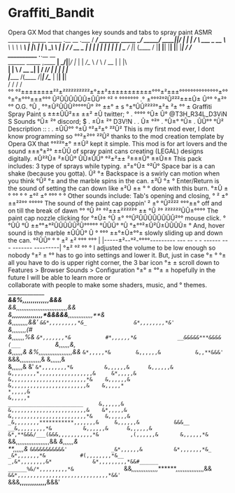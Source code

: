 # Graffiti_Bandit
Opera GX Mod that changes key sounds and tabs to spray paint ASMR
            ________                   _____   _____ .__   __   .___ 
           /  _____/ _______ _____   _/ ____\_/ ____\|__|_/  |_ |   |
          /   \  ___ \_  __ \\__  \  \   __\ \   __\ |  |\   __\|   |
          \    \_\  \ |  | \/ / __ \_ |  |    |  |   |  | |  |  |   |
           \______  / |__|   (____  / |__|    |__|   |__| |__|  |___|
                  \/              \/                                 
                  __________                     .___.__   __   
                  \______   \_____    ,____    __| _/|__|_/  |_ 
                   |    |  _/\__  \  /     \  / __ | |  |\   __\
                   |    |   \ / __ \_|   |  \/ /_/ | |  | |  |  
                   |______  /(____  /|___|  /\____ | |__| |__|  
                          \/      \/      \/      \/            
                                         °°
 °²±±±±±±±±²²±²²²²²²²²²²±°±±²±±±±±±±±±±±°°°±²±±±°°°°°°°°°°°°°°±°°°±°±°°°±±±°°°
  Û²ÛÛÛÛÛÛ±ÛÛ°°            °²         °   °°°°°°°         .°  ±°°°²°²Û²²²±±±Û±
  Û°°    °±²°°°    O.G.    °Û                             ,    °°±Û²ÛÛÛ²°°°°Û°
  ²°      ±±°               ±                             s      °±°ÛÛ²²²²°±²±
  ²±       °°               ±     Graffiti Spray Paint    s       ±±±ÛÛ²±± ±±²
  ±Û   twitter;             °                             .        °°°°    °Û±
   Û°    @T3H_R34L_D3ViN    S           Sounds                             °Û±
   ²°   discord;            $                             .                ±Û±
   ²°      D3V!N            .                             .                 Û±
  °²°                                                     .                °Û±°
  °Û±                       .                                              ÛÛ°°
  °Û²    Description ::  :  .                                             ±ÛÛ°°
  °±Û                                                                    °²±²±°
  ²²Û²       This is my first mod ever, I dont know programming so      °°²±²°°
  ²²Û²     thanks to the mod creation template by Opera GX that         °°²²°±°
  ±±Û²       kept it simple. This mod is for art lovers and the sound   ±±±°±²°
  ±±ÛÛ      of spray paint cans creating (LEGAL) designs digitally.     ±Û²²Û±
  ²±ÛÛ°                                                                 ÛÛ±ÛÛ°
 °²±²±±                                                                 ²±±±Û°
  ±±Û±±      This pack includes:    3 type of sprays while typing.      ±²±°Û±
  °²Û°            Space bar is a can shake (because you gotta).             Û²
  °±                  Backspace is a swirly can motion when you think      °Û²
  °±                 and the marble spins in the can.                      ±²Û
  °±          °   Enter/Return is the sound of setting the can down like   ±²Û
  ±±       °  °           done with this burn.                             °±Û
  ±°  °°   °  °                                                            ±°²
  ±°  °°°  °  °       Other sounds include:  Tab's opening and closing,    ° ²
  ±°  ±±²²°°  °°°°°      The sound of the paint cap poppin'                  ²
  ±°  °Û²²²² °°°±±°       off and on till the break of dawn   °°            °Û
  ²°   °²±±±²²²²²°                                            ±±            °Û
  ²°    ²²²²²²ÛÛ±°°°°    The paint cap nozzle clicking for   °±Û±           °Û
  ±°  °°Û²ÛÛÛÛÛÛÛÛ²°°       mouse click.                     °°ÛÛ           °Û
  ±±°°±°²ÛÛÛÛÛ²Û°°°°°                                        °ÛÛÛ°          °Û
  °±°°²±Û²Û±ÛÛÛÛ±  °    And, hover sound is the marble       ±ÛÛÛ°           Û
  ° °°° ±±°±Û±°°±      slowly sliding up and down the can.   °²ÛÛ°           °
  °     ±²  ±² °°°                                            °°°            |
  |-----±²--°²-°°°°---------  ---  -- - - ------      -- - -------  ---------|
       °±²  °² °° °    I adjusted the volume to be low enough so nobody
       °±²   ± °°     has to go into settings and lower it. But, just in case
        °±   ° °±    all you have to do is upper right corner, the 3 bar icon
        °±      ±   scroll down to Features > Browser Sounds > Configuration
        °±°     ±
        °°±     ±   hopefully in the future I will be able to learn more or   
                    collaborate with people to make some shaders, music, and
          °         themes.                                                                               
                                  _____________                                 
                          ___&&%**,,,,,,,,,,,,,**&&&___                         
                      _&&*,,,,,,,,,,,,,,,,,,,,,,,,,,,,,*&&_                     
                  _&**,,,,,,,,,,,,,,,*&&&&&**,,,,,,,,,,,,,,**&_                 
               _&*,,,,,,,,,*&&'                   `&&*,,,,,,,,,*&_              
             &*,,,,,,,,*&'                             `&*,,,,,,,,(#            
           &*,,,,,,,%&                                    `&*,,,,,,,*&          
         #*,,,,,,*&             __&&&&&***&&&&(___           `&*,,,,,,&,        
        &,,,,,,*&           _&%,,,,,,,,,,,,,,,,,,,&&__         `&*,,,,,*&       
       &,,,,,,&           &,,**&&&'   `&&&,,,,,,,,,,,,&           &,,,,,,&      
      &,,,,,,&            &'                `&*,,,,,,,,*&          &,,,,,,&     
     &,,,,,,&                                   &,,,,,,,,*,,,,,,,,,,,,,,,,,&    
    &*,,,,,&                                      &,,,,,,,,,,,,,,,,,,,,,,,,*&   
    &,,,,,,&                                       &,,,,,,,,,,,,,,,,,,,,,,,,&   
    &,,,,,*                                                                     
    *,,,,,&                                                                     
    &,,,,,*                                         ________________________    
    &,,,,,,&                                       &,,,,,,,,,,,,,,,,,,,,,,,,&   
    &*,,,,,&                                      &,,,,,,,,,,,,,,,,,,,,,,,,*&   
     &,,,,,,&                                  _&,,,,,,,,***********,,,,,,,&    
      &,,,,,,&           &&&__             __&,,,,,,,,,*&          &,,,,,,&     
       &,,,,,,&           &*,**&&&/___(&&&,,,,,,,,,,,*&          ,(,,,,,,&      
        &,,,,,,*&           `&&,,,,,,,,,,,,,,,,,,,&&           _&*,,,,,,&       
         **,,,,,,*&_              `&&&&&&&&&&&'              _&*,,,,,,&         
           &*,,,,,,,*&_                                   _&*,,,,,,,*&          
             #(,,,,,,,,*&__                           _,&*,,,,,,,,&*            
                &*,,,,,,,,,*&&#______       ______%&/*,,,,,,,,,*&               
                  `&&*,,,,,,,,,,,,,,,*******,,,,,,,,,,,,,,,,&&                  
                      `&&*,,,,,,,,,,,,,,,,,,,,,,,,,,,,,*&&'                     
                            `&&&**,,,,,,,,,,,,,**&&&'                           
                                                                                

